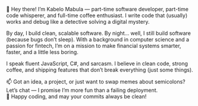 
 👋 Hey there! I’m Kabelo Mabula — part-time software developer, part-time code whisperer, and full-time coffee enthusiast. I write code that (usually) works and debug like a detective solving a digital mystery.  <br />

By day, I build clean, scalable software. By night… well, I still build software (because bugs don’t sleep). With a background in computer science and a passion for fintech, I’m on a mission to make financial systems smarter, faster, and a little less boring.  <br />

I speak fluent JavaScript, C#, and sarcasm. I believe in clean code, strong coffee, and shipping features that don’t break everything (just some things).  <br />

📫 Got an idea, a project, or just want to swap memes about semicolons? Let’s chat — I promise I’m more fun than a failing deployment.  <br />
🚀 Happy coding, and may your commits always be clean!
